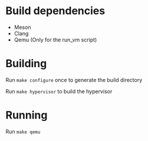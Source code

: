 # Build dependencies
- Meson
- Clang
- Qemu (Only for the run_vm script)

# Building
Run `make configure` once to generate the build directory

Run `make hypervisor` to build the hypervisor

# Running
Run `make qemu`
